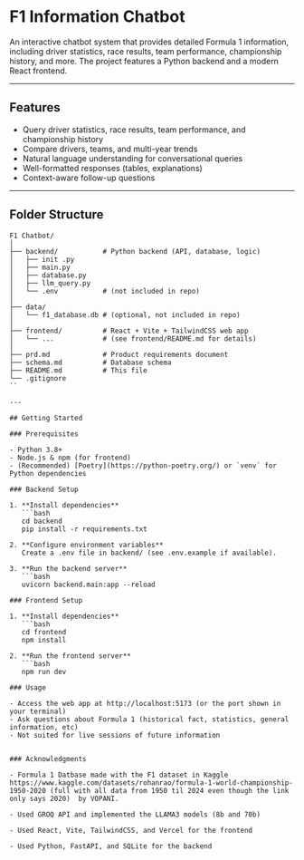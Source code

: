 # F1 Information Chatbot

An interactive chatbot system that provides detailed Formula 1 information, including driver statistics, race results, team performance, championship history, and more. The project features a Python backend and a modern React frontend.

---

## Features

- Query driver statistics, race results, team performance, and championship history
- Compare drivers, teams, and multi-year trends
- Natural language understanding for conversational queries
- Well-formatted responses (tables, explanations)
- Context-aware follow-up questions

---

## Folder Structure
```
F1 Chatbot/
│
├── backend/           # Python backend (API, database, logic)
│   ├── init .py
│   ├── main.py
│   ├── database.py
│   ├── llm_query.py
│   └── .env           # (not included in repo)
│
├── data/
│   └── f1_database.db # (optional, not included in repo)
│
├── frontend/          # React + Vite + TailwindCSS web app
│   └── ...            # (see frontend/README.md for details)
│
├── prd.md             # Product requirements document
├── schema.md          # Database schema
├── README.md          # This file
└── .gitignore
``

---

## Getting Started

### Prerequisites

- Python 3.8+
- Node.js & npm (for frontend)
- (Recommended) [Poetry](https://python-poetry.org/) or `venv` for Python dependencies

### Backend Setup

1. **Install dependencies**  
   ```bash
   cd backend
   pip install -r requirements.txt

2. **Configure environment variables**
   Create a .env file in backend/ (see .env.example if available).

3. **Run the backend server**
   ```bash
   uvicorn backend.main:app --reload

### Frontend Setup

1. **Install dependencies**
   ```bash
   cd frontend
   npm install

2. **Run the frontend server**
   ```bash
   npm run dev

### Usage

- Access the web app at http://localhost:5173 (or the port shown in your terminal)
- Ask questions about Formula 1 (historical fact, statistics, general information, etc)
- Not suited for live sessions of future information


### Acknowledgments

- Formula 1 Datbase made with the F1 dataset in Kaggle https://www.kaggle.com/datasets/rohanrao/formula-1-world-championship-1950-2020 (full with all data from 1950 til 2024 even though the link only says 2020)  by VOPANI.

- Used GROQ API and implemented the LLAMA3 models (8b and 70b)

- Used React, Vite, TailwindCSS, and Vercel for the frontend

- Used Python, FastAPI, and SQLite for the backend


